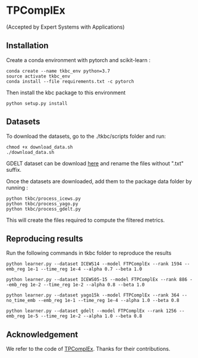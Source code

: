 # TPComplEx 
(Accepted by Expert Systems with Applications)

## Installation
Create a conda environment with pytorch and scikit-learn :
```
conda create --name tkbc_env python=3.7
source activate tkbc_env
conda install --file requirements.txt -c pytorch
```

Then install the kbc package to this environment
```
python setup.py install
```

## Datasets

To download the datasets, go to the ./tkbc/scripts folder and run:
```
chmod +x download_data.sh
./download_data.sh
```

GDELT dataset can be download [here](https://github.com/BorealisAI/de-simple/tree/master/datasets/gdelt) and rename the files without ".txt" suffix.

Once the datasets are downloaded, add them to the package data folder by running :
```
python tkbc/process_icews.py
python tkbc/process_yago.py
python tkbc/process_gdelt.py
```

This will create the files required to compute the filtered metrics.

## Reproducing results

Run the following commands in tkbc folder to reproduce the results

```
python learner.py --dataset ICEWS14 --model FTPComplEx --rank 1594 --emb_reg 1e-1 --time_reg 1e-4 --alpha 0.7 --beta 1.0

python learner.py --dataset ICEWS05-15 --model FTPComplEx --rank 886 --emb_reg 1e-2 --time_reg 1e-2 --alpha 0.8 --beta 1.0

python learner.py --dataset yago15k --model FTPComplEx --rank 364 --no_time_emb --emb_reg 1e-1 --time_reg 1e-4 --alpha 1.0 --beta 0.8

python learner.py --dataset gdelt --model FTPComplEx --rank 1256 --emb_reg 1e-5 --time_reg 1e-2 --alpha 1.0 --beta 0.8

```

## Acknowledgement
We refer to the code of [TPComplEx](https://github.com/Jinfa/TPComplEx). Thanks for their contributions.

